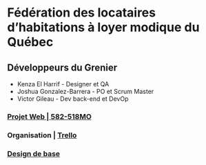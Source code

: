 # Fédération des locataires d’habitations à loyer modique du Québec

## Développeurs du Grenier

* Kenza El Harrif - Designer et QA
* Joshua Gonzalez-Barrera - PO et Scrum Master
* Victor Gileau - Dev back-end et DevOp

### [Projet Web | 582-518MO](https://tim-montmorency.com/timdoc/582-518MO/projet/)

### Organisation | [Trello](https://trello.com/b/j5wTX283/les-développeurs-du-grenier)

### [Design de base](https://www.figma.com/design/n7moRY0KdPPKy48HsySSgp/Developpeurs_du_grenier_Accueil?node-id=0-1&t=wuLZ6Is2gsPIxv7i-1)

<!--### [Site en ligne temporaire](https://developpeurs-du-grenier.tim-momo.com/)-->

<!--### [Site en ligne wordpress](https://developpeurs-du-grenier.tim-momo.com/wordpress/)-->

